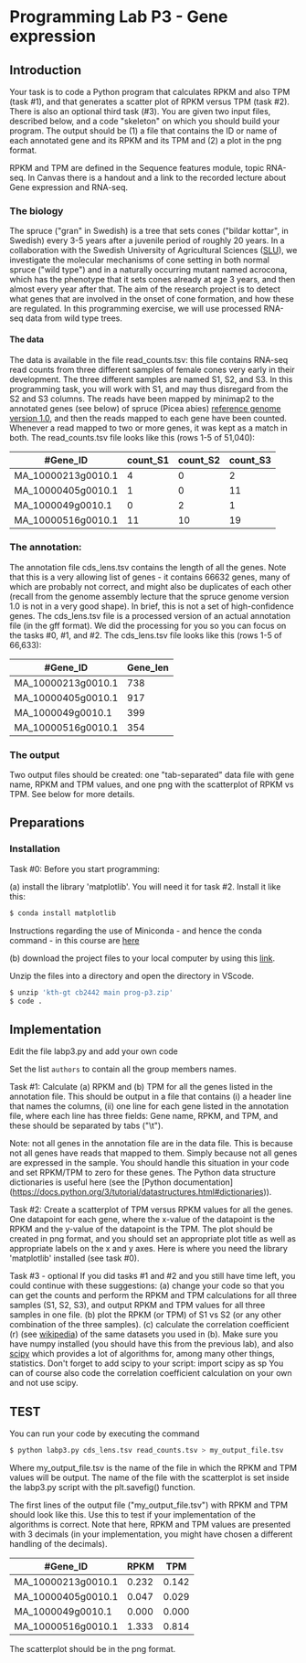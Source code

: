 # Programming Lab P3 - Gene expression

## Introduction

Your task is to code a Python program that calculates RPKM and also TPM
(task #1), and that generates a scatter plot of RPKM versus TPM (task
#2). There is also an optional third task (#3). You are given two input
files, described below, and a code "skeleton" on which you should build
your program. The output should be (1) a file that contains the ID or
name of each annotated gene and its RPKM and its TPM and (2) a plot in
the png format.

RPKM and TPM are defined in the Sequence features module, topic RNA-seq.
In Canvas there is a handout and a link to the recorded lecture about
Gene expression and RNA-seq.

### The biology

The spruce ("gran" in Swedish) is a tree that sets cones ("bildar
kottar", in Swedish) every 3-5 years after a juvenile period of roughly
20 years. In a collaboration with the Swedish University of Agricultural
Sciences ([SLU](https://www.slu.se)), we investigate the molecular
mechanisms of cone setting in both normal spruce ("wild type") and in a
naturally occurring mutant named acrocona, which has the phenotype that
it sets cones already at age 3 years, and then almost every year after
that. The aim of the research project is to detect what genes that are
involved in the onset of cone formation, and how these are regulated. In
this programming exercise, we will use processed RNA-seq data from wild
type trees.

#### The data

The data is available in the file read_counts.tsv: this file contains
RNA-seq read counts from three different samples of female cones very
early in their development. The three different samples are named S1,
S2, and S3. In this programming task, you will work with S1, and may
thus disregard from the S2 and S3 columns. The reads have been mapped by
minimap2 to the annotated genes (see below) of spruce (Picea abies)
[reference genome version 1.0](https://treegenesdb.org/org/Picea-abies),
and then the reads mapped to each gene have been counted. Whenever a
read mapped to two or more genes, it was kept as a match in both.
The read_counts.tsv file looks like this (rows 1-5 of 51,040):

| #Gene_ID | count_S1 | count_S2 | count_S3 |
| ------ | ------ | ------ | ------ |
| MA_10000213g0010.1 |  4 |  0 |  2 |
| MA_10000405g0010.1 |  1 |  0 | 11 |
| MA_1000049g0010.1  |  0 |  2 |  1 |
| MA_10000516g0010.1 | 11 | 10 | 19 |

### The annotation:

The annotation file cds_lens.tsv contains the length of all the genes.
Note that this is a very allowing list of genes - it contains 66632
genes, many of which are probably not correct, and might also be
duplicates of each other (recall from the genome assembly lecture that
the spruce genome version 1.0 is not in a very good shape). In brief,
this is not a set of high-confidence genes. The cds_lens.tsv file is a
processed version of an actual annotation file (in the gff format). We
did the processing for you so you can focus on the tasks #0, #1, and #2.
The cds_lens.tsv file looks like this (rows 1-5 of 66,633):

| #Gene_ID | Gene_len |
| ------ | ------ |
| MA_10000213g0010.1  | 738 |
| MA_10000405g0010.1  | 917 |
| MA_1000049g0010.1   | 399 |
| MA_10000516g0010.1  | 354 | 

### The output

Two output files should be created: one "tab-separated" data file with
gene name, RPKM and TPM values, and one png with the scatterplot of RPKM
vs TPM. See below for more details.

## Preparations

### Installation

Task #0: Before you start programming:

(a) install the library 'matplotlib'. You will need it for task #2. Install it like this:
```bash
$ conda install matplotlib
```

Instructions regarding the use of Miniconda - and hence the conda
command - in this course are [here](../lab/software_installation_manual.md)

(b) download the project files to your local computer by using this [link](https://download-directory.github.io/?url=https%3A%2F%2Fgithub.com%2Fkth-gt%2Fcb2442%2Ftree%2Fmain%2Fprog%2Fp3).

Unzip the files into a directory and open the directory in VScode. 
```bash
$ unzip 'kth-gt cb2442 main prog-p3.zip'
$ code .
```

## Implementation

Edit the file labp3.py and add your own code

Set the list `authors` to contain all the group members names.  

Task #1: Calculate (a) RPKM and (b) TPM for all the genes listed in the
annotation file.
This should be output in a file that contains (i) a header line that
names the columns, (ii) one line for each gene listed in the annotation
file, where each line has three fields: Gene name, RPKM, and TPM, and
these should be separated by tabs ("\t").

Note: not all genes in the annotation file are in the data file. This is
because not all genes have reads that mapped to them. Simply because not
all genes are expressed in the sample. You should handle this situation
in your code and set RPKM/TPM to zero for these genes. The Python data
structure dictionaries is useful here (see the [Python documentation]
(https://docs.python.org/3/tutorial/datastructures.html#dictionaries)).

Task #2: Create a scatterplot of TPM versus RPKM values for all the genes.
One datapoint for each gene, where the x-value of the datapoint is the
RPKM and the y-value of the datapoint is the TPM. The plot should be
created in png format, and you should set an appropriate plot title as
well as appropriate labels on the x and y axes. Here is where you need
the library 'matplotlib' installed (see task #0).

Task #3 - optional
If you did tasks #1 and #2 and you still have time left, you could
continue with these suggestions:
(a) change your code so that you can get the counts and perform the RPKM
and TPM calculations for all three samples (S1, S2, S3), and output RPKM
and TPM values for all three samples in one file.
(b) plot the RPKM (or TPM) of S1 vs S2 (or any other combination of the
three samples).
(c) calculate the correlation coefficient (r) (see [wikipedia](https://en.wikipedia.org/wiki/Pearson_correlation_coefficient)) of the
same datasets you used in (b). Make sure you have numpy installed (you
should have this from the previous lab), and also [scipy](https://scipy.org/)
which provides a lot of algorithms for, among many
other things, statistics. Don't forget to add scipy to your script:
import scipy as sp
You can of course also code the correlation coefficient calculation on
your own and not use scipy.

## TEST

You can run your code by executing the command
```bash
$ python labp3.py cds_lens.tsv read_counts.tsv > my_output_file.tsv
```
Where my_output_file.tsv is the name of the file in which the RPKM and TPM values will be output. The name of the file with the scatterplot is set inside the labp3.py script with the plt.savefig() function.

The first lines of the output file ("my_output_file.tsv") with RPKM and TPM should look like this. Use this to test if your implementation of the algorithms is correct. Note that here, RPKM and TPM values are presented with 3 decimals (in your implementation, you might have chosen a different handling of the decimals). 

| #Gene_ID | RPKM | TPM |
| ------ | ------ | ------ |
| MA_10000213g0010.1  | 0.232 | 0.142 |
| MA_10000405g0010.1  | 0.047 | 0.029 |
| MA_1000049g0010.1   | 0.000 | 0.000 |
| MA_10000516g0010.1  | 1.333 | 0.814 |

The scatterplot should be in the png format. 

